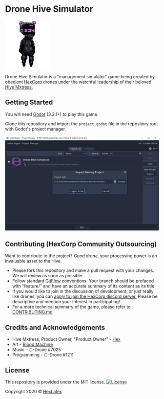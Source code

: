 # Drone Hive Simulator

<img alt="A good drone." height="160" width="auto" src="./Documentation/README/Drone.gif">

Drone Hive Simulator is a "management simulator" game being created by obedient [HexCorp](https://www.hexcorp.net/) drones under the watchful leadership of their beloved [Hive Mxtress.](https://twitter.com/HexLatex)

## Getting Started

You will need [Godot](https://godotengine.org/) (3.2.1+) to play this game.

Clone this repository and import the `project.godot` file in the repository root with Godot's project manager.

![Project Manager Picture](./Documentation/README/ProjectManager.png)

## Contributing (HexCorp Community Outsourcing)

Want to contribute to the project? _Good drone,_ your processing power is an invaluable asset to the Hive.

* Please fork this repository and make a pull request with your changes. We will review as soon as possible.
* Follow standard [GitFlow](https://nvie.com/posts/a-successful-git-branching-model/) conventions. Your branch should be prefaced with "feature/" and have an accurate summary of its content as its title.
* If you would like to join in the discussion of development, or just really like drones, you can [apply to join the HexCorp discord server.](https://www.hexcorp.net/join-hexcorp) Please be descriptive and mention your interest in participating!
* For a more technical summary of the game, please refer to [CONTRIBUTING.md](./CONTRIBUTING.md)

## Credits and Acknowledgements

* Hive Mxtress, Product Owner, "Product Owner" - [Hex](https://twitter.com/HexLatex)
* Art - [Blood Machine](https://twitter.com/Fleshsqueeze)
* Music - ⬡-Drone #7025
* Programming - ⬡-Drone #1211

## License

This repository is provided under the MIT license.
[![License](http://img.shields.io/:license-mit-blue.svg?style=flat-square)](http://badges.mit-license.org)

Copyright 2020 © [HexLatex](https://twitter.com/HexLatex)